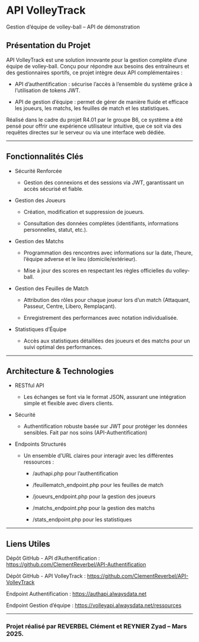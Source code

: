 # API VolleyTrack
Gestion d’équipe de volley-ball – API de démonstration

## Présentation du Projet
API VolleyTrack est une solution innovante pour la gestion complète d’une équipe de volley-ball. Conçu pour répondre aux besoins des entraîneurs et des gestionnaires sportifs, ce projet intègre deux API complémentaires :

- API d’authentification : sécurise l’accès à l’ensemble du système grâce à l’utilisation de tokens JWT.

- API de gestion d’équipe : permet de gérer de manière fluide et efficace les joueurs, les matchs, les feuilles de match et les statistiques.

Réalisé dans le cadre du projet R4.01 par le groupe B6, ce système a été pensé pour offrir une expérience utilisateur intuitive, que ce soit via des requêtes directes sur le serveur ou via une interface web dédiée.

---

## Fonctionnalités Clés
- Sécurité Renforcée

    - Gestion des connexions et des sessions via JWT, garantissant un accès sécurisé et fiable.

- Gestion des Joueurs

    - Création, modification et suppression de joueurs.

    - Consultation des données complètes (identifiants, informations personnelles, statut, etc.).

- Gestion des Matchs

    - Programmation des rencontres avec informations sur la date, l’heure, l’équipe adverse et le lieu (domicile/extérieur).

    - Mise à jour des scores en respectant les règles officielles du volley-ball.

- Gestion des Feuilles de Match

    - Attribution des rôles pour chaque joueur lors d’un match (Attaquant, Passeur, Centre, Libero, Remplaçant).

    - Enregistrement des performances avec notation individualisée.

- Statistiques d’Équipe

    - Accès aux statistiques détaillées des joueurs et des matchs pour un suivi optimal des performances.

--- 

## Architecture & Technologies

- RESTful API

    - Les échanges se font via le format JSON, assurant une intégration simple et flexible avec divers clients.

- Sécurité

    - Authentification robuste basée sur JWT pour protéger les données sensibles. Fait par nos soins (API-Authentification)

- Endpoints Structurés

    - Un ensemble d’URL claires pour interagir avec les différentes ressources :

        - /authapi.php pour l’authentification

        - /feuillematch_endpoint.php pour les feuilles de match

        - /joueurs_endpoint.php pour la gestion des joueurs

        - /matchs_endpoint.php pour la gestion des matchs

        - /stats_endpoint.php pour les statistiques

---

## Liens Utiles
Dépôt GitHub - API d’Authentification : https://github.com/ClementReverbel/API-Authentification

Dépôt GitHub - API VolleyTrack : https://github.com/ClementReverbel/API-VolleyTrack

Endpoint Authentification : https://authapi.alwaysdata.net

Endpoint Gestion d’équipe : https://volleyapi.alwaysdata.net/ressources

---

### Projet réalisé par REVERBEL Clément et REYNIER Zyad – Mars 2025.
